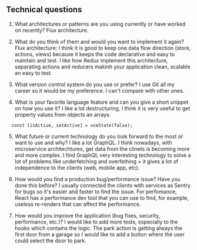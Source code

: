## Technical questions

1. What architectures or patterns are you using currently or have worked on recently?
   Flux architecture.

2. What do you think of them and would you want to implement it again?
   Flux architecture: I think it is good to keep one data flow direction (store, actions, views) because
   it keeps the code declarative and easy to maintain and test. I like how Redux implement this architecture,
   separating actions and reducers makinh your application clean, scalable an easy to test.

3. What version control system do you use or prefer?
   I use Git all my career so it would be my preference. I can't compare with other ones.

4. What is your favorite language feature and can you give a short snippet on how you use it?
   I like a lot destructuring, I think it is very useful to get property values from objects an arrays:

```
  const [isActive, setActive] = useState(false);
```

5. What future or current technology do you look forward to the most or want to use and why?
   I like a lot GraphQL. I think nowadays, with microservice architechtures, get data from the clinets is
   becoming more and more complex. I find GraphQL very interesting technology to solve a lot of problems like
   underfetching and overfething + it gives a lot of independence to the clients (web, mobile app, etc).

6. How would you find a production bug/performance issue? Have you done this before?
   I usually connected the clients with services as Sentry for bugs so it's easier and faster
   to find the issue. For perfomance, React has a performance dev tool that you can use to find, for example,
   useless re-renders that can affect the performance.

7. How would you improve the application (bug fixes, security, performance, etc.)?
   I would like to add more tests, especially to the hooks which contains the logic. The park action is getting
   always the first door from a garage so I would like to add a button where the user could select the door to park.
